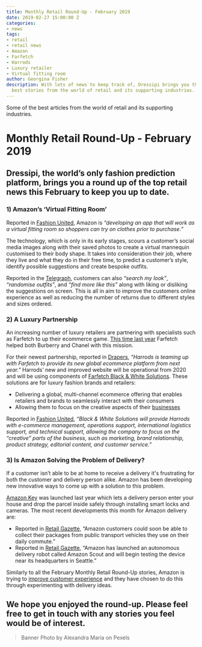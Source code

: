```yaml
---
title: Monthly Retail Round-Up - February 2019
date: 2019-02-27 15:00:00 Z
categories:
- news
tags:
- retail
- retail news
- Amazon
- Farfetch
- Harrods
- Luxury retailer
- Virtual fitting room
author: Georgina Fisher
description: With lots of news to keep track of, Dressipi brings you this month's
  best stories from the world of retail and its supporting industries.
---
```


Some of the best articles from the world of retail and its supporting industries.

# Monthly Retail Round-Up - February 2019

## Dressipi, the world’s only fashion prediction platform, brings you a round up of the top retail news this February to keep you up to date.

### 1) Amazon’s ‘Virtual Fitting Room’

Reported in [Fashion United](https://fashionunited.uk/news/retail/amazon-developing-a-virtual-fitting-room-app/2019012941290), Amazon is *“developing an app that will work as a virtual fitting room so shoppers can try on clothes prior to purchase.”*

The technology, which is only in its early stages, scours a customer’s social media images along with their saved photos to create a virtual mannequin customised to their body shape. It takes into consideration their job, where they live and what they do in their free time, to predict a customer’s style, identify possible suggestions and create bespoke outfits. 

Reported in the [Telegraph](https://www.telegraph.co.uk/news/2019/01/26/future-fashion-retail-just-swipe-away-amazon-patent-reveals/), customers can also *“search my look”*, *“randomise outfits”*, and *“find more like this”* along with liking or disliking the suggestions on screen. This is all in aim to improve the customers online experience as well as reducing the number of returns due to different styles and sizes ordered.

### 2) A Luxury Partnership

An increasing number of luxury retailers are partnering with specialists such as Farfetch to up their ecommerce game. [This time last year](https://dressipi.com/blog/monthly-retail-round-up-february-2018/) Farfetch helped both Burberry and Chanel with this mission.

For their newest partnership, reported in [Drapers](https://www.drapersonline.com/7034588.article?utm_source=newsletter&utm_medium=email&utm_campaign=DR_EditorialNewsletters.Reg:%20Send%20-%20Daily%20News&mkt_tok=eyJpIjoiTXpGbFpqZ3pOamMyTkRCaiIsInQiOiJpVkRJN2JxekFDU3lDeEpOT1doYnVCQmw5bmYrNmpcL1ZLOERjcWw5bERldmNkdWg4ZXVHc2lkKzhKRlpxQklkQ0NlekdZT0kxVG5WaDRFXC9SR1p4OUxmK1wvMzlCZm9vVmtSeFBqVEk4ZlRPSFdyK2JBdkJLQ2NDQzZyM1Q2MGRWcCJ9), *“Harrods is teaming up with Farfetch to provide its new global ecommerce platform from next year.”* Harrods’ new and improved website will be operational from 2020 and will be using components of [Farfetch Black & White Solutions](https://aboutfarfetch.com/about/black-white/). These solutions are for luxury fashion brands and retailers: 

* Delivering a global, multi-channel ecommerce offering that enables retailers and brands to seamlessly interact with their consumers
* Allowing them to focus on the creative aspects of their [businesses](https://docs.google.com/document/d/1h73LvF2n3YWSWOnME7DyDjtyDbvwwCve9Dxbc31luCY/edit)

Reported in [Fashion United](https://fashionunited.uk/news/retail/harrods-partners-up-with-farfetch-on-new-e-commerce-platform/2019022641787), *“Black & White Solutions will provide Harrods with e-commerce management, operations support, international logistics support, and technical support, allowing the company to focus on the “creative” parts of the business, such as marketing, brand relationship, product strategy, editorial content, and customer service.”*

### 3) Is Amazon Solving the Problem of Delivery?

If a customer isn’t able to be at home to receive a delivery it's frustrating for both the customer and delivery person alike. Amazon has been developing new innovative ways to come up with a solution to this problem. 

[Amazon Key](https://www.digitaltrends.com/home/what-is-amazon-key/) was launched last year which lets a delivery person enter your house and drop the parcel inside safely through installing smart locks and cameras. The most recent developments this month for Amazon delivery are:

* Reported in [Retail Gazette](https://www.retailgazette.co.uk/blog/2019/02/amazon-soon-deliver-packages-daily-bus/), “Amazon customers could soon be able to collect their packages from public transport vehicles they use on their daily commute.”
* Reported in [Retail Gazette](https://www.retailgazette.co.uk/blog/2019/01/amazon-launches-autonomous-scout-delivery-robot/), “Amazon has launched an autonomous delivery robot called Amazon Scout and will begin testing the device near its headquarters in Seattle.”

Similarly to all the February Monthly Retail Round-Up stories, Amazon is trying to [improve customer experience](https://dressipi.com/solutions/customer-experience/) and they have chosen to do this through experimenting with delivery ideas.

## We hope you enjoyed the round-up. Please feel free to get in touch with any stories you feel would be of interest.

> Banner Photo by Alexandra Maria on Pexels
